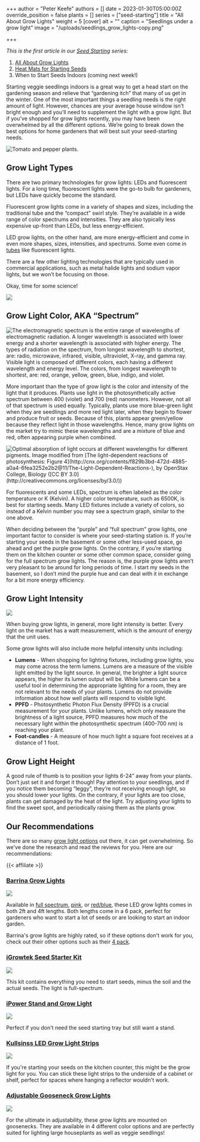 +++
author = "Peter Keefe"
authors = []
date = 2023-01-30T05:00:00Z
override_position = false
plants = []
series = ["seed-starting"]
title = "All About Grow Lights"
weight = 5
[cover]
alt = ""
caption = "Seedlings under a grow light"
image = "/uploads/seedlings_grow_lights-copy.png"

+++

*This is the first article in our [Seed Starting](../../series/seed-starting/) series:*
1. [All About Grow Lights](../grow-lights)
2. [Heat Mats for Starting Seeds](../heat-pads)
3. When to Start Seeds Indoors (coming next week!)


Starting veggie seedlings indoors is a great way to get a head start on the gardening season and relieve that “gardening itch” that many of us get in the winter. One of the most important things a seedling needs is the right amount of light. However, chances are your average house window isn’t bright enough and you’ll need to supplement the light with a grow light. But if you’ve shopped for grow lights recently, you may have been overwhelmed by all the different options. We’re going to break down the best options for home gardeners that will best suit your seed-starting needs.

![Tomato and pepper plants.](/uploads/pxl_20220324_134001524-mp.jpg "My seed starting station in 2022. Also, my workbench 🛠!")

## Grow Light Types

There are two primary technologies for grow lights: LEDs and fluorescent lights. For a long time, fluorescent lights were the go-to bulb for gardeners, but LEDs have quickly become the standard.

Fluorescent grow lights come in a variety of shapes and sizes, including the traditional tube and the “compact” swirl style. They’re available in a wide range of color spectrums and intensities. They are also typically less expensive up-front than LEDs, but less energy-efficient.

LED grow lights, on the other hand, are more energy-efficient and come in even more shapes, sizes, intensities, and spectrums. Some even come in [tubes](https://www.amazon.com/dp/B082ZL1Q63) like fluorescent lights.

There are a few other lighting technologies that are typically used in commercial applications, such as metal halide lights and sodium vapor lights, but we won’t be focusing on those.

Okay, time for some science!

![](/uploads/science-neil-degrasse-tyson.gif)

## Grow Light Color, AKA “Spectrum”

![The electromagnetic spectrum is the entire range  of  wavelengths of electromagnetic radiation. A longer wavelength is associated with lower energy and a shorter wavelength is associated with higher energy. The types of radiation on the spectrum, from longest wavelength to shortest, are: radio, microwave, infrared, visible, ultraviolet, X-ray, and gamma ray. Visible light is composed of different colors, each having a different wavelength and energy level.  The colors, from longest wavelength to shortest, are: red, orange, yellow, green, blue, indigo, and violet.](/uploads/spectrum1.png "The electromagnetic spectrum and the portion that is visible light. Image modified from [Electromagnetic spectrum](https://commons.wikimedia.org/wiki/File:EM_Spectrum_Properties_edit.svg), by Inductiveload ([CC BY-SA 3.0](https://creativecommons.org/licenses/by-sa/3.0/deed.en)), and [EM spectrum](https://commons.wikimedia.org/wiki/File:EM_spectrum.svg), by Philip Ronan ([CC BY-SA 3.0](https://creativecommons.org/licenses/by-sa/3.0/deed.en)). The modified image is licensed under a [CC BY-SA 3.0](https://creativecommons.org/licenses/by-sa/3.0/deed.en) license")

More important than the type of grow light is the color and intensity of the light that it produces. Plants use light in the photosynthetically active spectrum between 400 (violet) and 700 (red) nanometers. However, not all of that spectrum is used equally. Typically, plants use more blue-green light when they are seedlings and more red light later, when they begin to flower and produce fruit or seeds. Because of this, plants appear green/yellow because they reflect light in those wavelengths. Hence, many grow lights on the market try to mimic these wavelengths and are a mixture of blue and red, often appearing purple when combined.

![](/uploads/photosynthesis_spectrum.png "Optimal absorption of light occurs at different wavelengths for different pigments. Image modified from [The light-dependent reactions of photosynthesis: Figure 4](http://cnx.org/contents/f829b3bd-472d-4885-a0a4-6fea3252e2b2@11/The-Light-Dependent-Reactions-), by OpenStax College, Biology ([CC BY 3.0](http://creativecommons.org/licenses/by/3.0/))")

For fluorescents and some LEDs, spectrum is often labeled as the color temperature or K (Kelvin). A higher color temperature, such as 6500K, is best for starting seeds. Many LED fixtures include a variety of colors, so instead of a Kelvin number you may see a spectrum graph, similar to the one above.

When deciding between the “purple” and “full spectrum” grow lights, one important factor to consider is where your seed-starting station is. If you’re starting your seeds in the basement or some other less-used space, go ahead and get the purple grow lights. On the contrary, if you’re starting them on the kitchen counter or some other common space, consider going for the full spectrum grow lights. The reason is, the purple grow lights aren’t very pleasant to be around for long periods of time. I start my seeds in the basement, so I don’t mind the purple hue and can deal with it in exchange for a bit more energy efficiency.

## Grow Light Intensity

![](/uploads/pexels-rodolfo-clix-1036936.jpg)

When buying grow lights, in general, more light intensity is better. Every light on the market has a watt measurement, which is the amount of energy that the unit uses.

Some grow lights will also include more helpful intensity units including:

* **Lumens** - When shopping for lighting fixtures, including grow lights, you may come across the term lumens. Lumens are a measure of the visible light emitted by the light source. In general, the brighter a light source appears, the higher its lumen output will be. While lumens can be a useful tool in determining the appropriate lighting for a room, they are not relevant to the needs of your plants. Lumens do not provide information about how well plants will respond to visible light.
* **PPFD** - Photosynthetic Photon Flux Density (PPFD) is a crucial measurement for your plants. Unlike lumens, which only measure the brightness of a light source, PPFD measures how much of the necessary light within the photosynthetic spectrum (400-700 nm) is reaching your plant.
* **Foot-candles** - A measure of how much light a square foot receives at a distance of 1 foot.

## Grow Light Height

A good rule of thumb is to position your lights 6-24” away from your plants. Don’t just set it and forget it though! Pay attention to your seedlings, and if you notice them becoming “leggy”, they’re not receiving enough light, so you should lower your lights. On the contrary, if your lights are too close, plants can get damaged by the heat of the light. Try adjusting your lights to find the sweet spot, and periodically raising them as the plants grow.

## Our Recommendations

There are so many [grow light options](https://amzn.to/3WLvk5X) out there, it can get overwhelming. So we've done the research and read the reviews for you. Here are our recommendations:

{{< affiliate >}}

### [Barrina Grow Lights](https://www.amazon.com/Barrina-Equivalent-Bright-Spectrum-Sunlight/dp/B082ZL1Q63)

<a href="https://www.amazon.com/Barrina-Equivalent-Spectrum-Reflector-Linkable/dp/B07PBGRGCB?content-id=amzn1.sym.fe3abdfa-d248-4e07-8b0d-b8a0a47d4a6c%3Aamzn1.sym.fe3abdfa-d248-4e07-8b0d-b8a0a47d4a6c&crid=2SUTEB18ENXCI&cv_ct_cx=grow%2Blight%2Bseed%2Bstarting&keywords=grow%2Blight%2Bseed%2Bstarting&pd_rd_i=B07QWV1THV&pd_rd_r=a3acc8b2-a1ce-4622-b5d3-b20222b78a59&pd_rd_w=HMT0q&pd_rd_wg=60Cmo&pf_rd_p=fe3abdfa-d248-4e07-8b0d-b8a0a47d4a6c&pf_rd_r=9VEM7W1XKSXKFWHENAHF&qid=1675111313&refinements=p_72%3A2661618011&rnid=2661617011&sprefix=grow%2Blight%2Bseed%2Bstarting%2Caps%2C100&sr=1-2-a73d1c8c-2fd2-4f19-aa41-2df022bcb241-spons&spLa=ZW5jcnlwdGVkUXVhbGlmaWVyPUEzNkVPNkhMR0JTQjMyJmVuY3J5cHRlZElkPUEwNjc5NTUwMk1OVUs1MkJEREdIMCZlbmNyeXB0ZWRBZElkPUEwMDk3NTQxMlVVVldaNzdXVlc2MCZ3aWRnZXROYW1lPXNwX3NlYXJjaF90aGVtYXRpYyZhY3Rpb249Y2xpY2tSZWRpcmVjdCZkb05vdExvZ0NsaWNrPXRydWU&th=1&linkCode=li3&tag=planter-app-20&linkId=2f77ac2822b873639672b5cd02197418&language=en_US&ref_=as_li_ss_il" target="_blank"><img border="0" src="//ws-na.amazon-adsystem.com/widgets/q?_encoding=UTF8&ASIN=B07PBGRGCB&Format=_SL250_&ID=AsinImage&MarketPlace=US&ServiceVersion=20070822&WS=1&tag=planter-app-20&language=en_US" ></a><img src="https://ir-na.amazon-adsystem.com/e/ir?t=planter-app-20&language=en_US&l=li3&o=1&a=B07PBGRGCB" width="1" height="1" border="0" alt="" style="border:none !important; margin:0px !important;" />

Available in [full spectrum](https://www.amazon.com/Barrina-Equivalent-Spectrum-Integrated-Growing/dp/B082ZL2L3N), [pink](https://www.amazon.com/Barrina-Equivalent-Bright-Spectrum-Sunlight/dp/B082ZKJZP1), or [red/blue](https://www.amazon.com/Barrina-Equivalent-Spectrum-Reflector-Linkable/dp/B07PBGRGCB), these LED grow lights comes in both 2ft and 4ft lengths. Both lengths come in a 6 pack, perfect for gardeners who want to start a lot of seeds or are looking to start an indoor garden.

Barrina's grow lights are highly rated, so if these options don't work for you, check out their other options such as their [4 pack](https://www.amazon.com/dp/B07ZFM49HD).

### [iGrowtek Seed Starter Kit](https://www.amazon.com/iGrowtek-Seedling-Growing-Natural-Spectrum/dp/B07ZR6XSQK)

<a href="https://www.amazon.com/iGrowtek-Seedling-Growing-Natural-Spectrum/dp/B07ZR6XSQK?crid=2SUTEB18ENXCI&keywords=grow%2Blight%2Bseed%2Bstarting&qid=1675111313&refinements=p_72%3A2661618011&rnid=2661617011&sprefix=grow%2Blight%2Bseed%2Bstarting%2Caps%2C100&sr=8-5&th=1&linkCode=li3&tag=planter-app-20&linkId=4e39284d7b3f2c1e296c3aad86484ad7&language=en_US&ref_=as_li_ss_il" target="_blank"><img border="0" src="//ws-na.amazon-adsystem.com/widgets/q?_encoding=UTF8&ASIN=B07ZR6XSQK&Format=_SL250_&ID=AsinImage&MarketPlace=US&ServiceVersion=20070822&WS=1&tag=planter-app-20&language=en_US" ></a><img src="https://ir-na.amazon-adsystem.com/e/ir?t=planter-app-20&language=en_US&l=li3&o=1&a=B07ZR6XSQK" width="1" height="1" border="0" alt="" style="border:none !important; margin:0px !important;" />

This kit contains everything you need to start seeds, minus the soil and the actual seeds. The light is full-spectrum.

### [iPower Stand and Grow Light](https://www.amazon.com/iPower-Feet-Light-Stand-Natural/dp/B09G5YH8SW)

<a href="https://www.amazon.com/iPower-Feet-Light-Stand-Natural/dp/B09G5YH8SW?crid=2SUTEB18ENXCI&keywords=grow%2Blight%2Bseed%2Bstarting&qid=1675112232&refinements=p_72%3A2661618011&rnid=2661617011&sprefix=grow%2Blight%2Bseed%2Bstarting%2Caps%2C100&sr=8-11&th=1&linkCode=li3&tag=planter-app-20&linkId=7e1b98a06847e1a1e04ea706326e6d56&language=en_US&ref_=as_li_ss_il" target="_blank"><img border="0" src="//ws-na.amazon-adsystem.com/widgets/q?_encoding=UTF8&ASIN=B09G5YH8SW&Format=_SL250_&ID=AsinImage&MarketPlace=US&ServiceVersion=20070822&WS=1&tag=planter-app-20&language=en_US" ></a><img src="https://ir-na.amazon-adsystem.com/e/ir?t=planter-app-20&language=en_US&l=li3&o=1&a=B09G5YH8SW" width="1" height="1" border="0" alt="" style="border:none !important; margin:0px !important;" />

Perfect if you don't need the seed starting tray but still want a stand.

### [Kullsinss LED Grow Light Strips](https://www.amazon.com/Kullsinss-Upgraded-Spectrum-Dimmable-Greenhouse/dp/B09XZXV625)

<a href="https://www.amazon.com/Kullsinss-Upgraded-Spectrum-Dimmable-Greenhouse/dp/B09XZXV625?crid=2SUTEB18ENXCI&keywords=grow%2Blight%2Bseed%2Bstarting&qid=1675112232&refinements=p_72%3A2661618011&rnid=2661617011&sprefix=grow%2Blight%2Bseed%2Bstarting%2Caps%2C100&sr=8-32&th=1&linkCode=li3&tag=planter-app-20&linkId=d550e3121b879c3c9c82ffb61ae0f03d&language=en_US&ref_=as_li_ss_il" target="_blank"><img border="0" src="//ws-na.amazon-adsystem.com/widgets/q?_encoding=UTF8&ASIN=B09XZXV625&Format=_SL250_&ID=AsinImage&MarketPlace=US&ServiceVersion=20070822&WS=1&tag=planter-app-20&language=en_US" ></a><img src="https://ir-na.amazon-adsystem.com/e/ir?t=planter-app-20&language=en_US&l=li3&o=1&a=B09XZXV625" width="1" height="1" border="0" alt="" style="border:none !important; margin:0px !important;" />

If you're starting your seeds on the kitchen counter, this might be the grow light for you. You can stick these light strips to the underside of a cabinet or shelf, perfect for spaces where hanging a reflector wouldn't work.

### [Adjustable Gooseneck Grow Lights](https://www.amazon.com/GroDrow-Starting-Spectrum-Adjustable-Gooseneck/dp/B092R2BR2C)

<a href="https://www.amazon.com/GroDrow-Starting-Spectrum-Adjustable-Gooseneck/dp/B092R2BR2C?crid=2SUTEB18ENXCI&keywords=grow%2Blight%2Bseed%2Bstarting&qid=1675112232&refinements=p_72%3A2661618011&rnid=2661617011&sprefix=grow%2Blight%2Bseed%2Bstarting%2Caps%2C100&sr=8-6&th=1&linkCode=li3&tag=planter-app-20&linkId=a16e50b8458711af7b9dee268c1146d9&language=en_US&ref_=as_li_ss_il" target="_blank"><img border="0" src="//ws-na.amazon-adsystem.com/widgets/q?_encoding=UTF8&ASIN=B092R2BR2C&Format=_SL250_&ID=AsinImage&MarketPlace=US&ServiceVersion=20070822&WS=1&tag=planter-app-20&language=en_US" ></a><img src="https://ir-na.amazon-adsystem.com/e/ir?t=planter-app-20&language=en_US&l=li3&o=1&a=B092R2BR2C" width="1" height="1" border="0" alt="" style="border:none !important; margin:0px !important;" />

For the ultimate in adjustability, these grow lights are mounted on goosenecks. They are available in 4 different color options and are perfectly suited for lighting  large houseplants as well as veggie seedlings!
